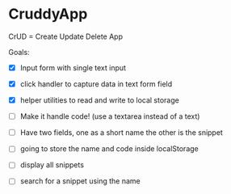 # CruddyApp
CrUD = Create Update Delete App


Goals:

- [x] Input form with single text input
- [x] click handler to capture data in text form field
- [x] helper utilities to read and write to local storage

- [ ] Make it handle code! (use a textarea instead of a text)
- [ ] Have two fields, one as a short name the other is the snippet
- [ ] going to store the name and code inside localStorage
- [ ] display all snippets
- [ ] search for a snippet using the name